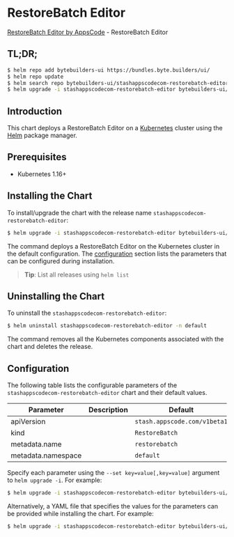 # RestoreBatch Editor

[RestoreBatch Editor by AppsCode](https://byte.builders) - RestoreBatch Editor

## TL;DR;

```bash
$ helm repo add bytebuilders-ui https://bundles.byte.builders/ui/
$ helm repo update
$ helm search repo bytebuilders-ui/stashappscodecom-restorebatch-editor --version=v0.4.5
$ helm upgrade -i stashappscodecom-restorebatch-editor bytebuilders-ui/stashappscodecom-restorebatch-editor -n default --create-namespace --version=v0.4.5
```

## Introduction

This chart deploys a RestoreBatch Editor on a [Kubernetes](http://kubernetes.io) cluster using the [Helm](https://helm.sh) package manager.

## Prerequisites

- Kubernetes 1.16+

## Installing the Chart

To install/upgrade the chart with the release name `stashappscodecom-restorebatch-editor`:

```bash
$ helm upgrade -i stashappscodecom-restorebatch-editor bytebuilders-ui/stashappscodecom-restorebatch-editor -n default --create-namespace --version=v0.4.5
```

The command deploys a RestoreBatch Editor on the Kubernetes cluster in the default configuration. The [configuration](#configuration) section lists the parameters that can be configured during installation.

> **Tip**: List all releases using `helm list`

## Uninstalling the Chart

To uninstall the `stashappscodecom-restorebatch-editor`:

```bash
$ helm uninstall stashappscodecom-restorebatch-editor -n default
```

The command removes all the Kubernetes components associated with the chart and deletes the release.

## Configuration

The following table lists the configurable parameters of the `stashappscodecom-restorebatch-editor` chart and their default values.

|     Parameter      | Description |                 Default                 |
|--------------------|-------------|-----------------------------------------|
| apiVersion         |             | <code>stash.appscode.com/v1beta1</code> |
| kind               |             | <code>RestoreBatch</code>               |
| metadata.name      |             | <code>restorebatch</code>               |
| metadata.namespace |             | <code>default</code>                    |


Specify each parameter using the `--set key=value[,key=value]` argument to `helm upgrade -i`. For example:

```bash
$ helm upgrade -i stashappscodecom-restorebatch-editor bytebuilders-ui/stashappscodecom-restorebatch-editor -n default --create-namespace --version=v0.4.5 --set apiVersion=stash.appscode.com/v1beta1
```

Alternatively, a YAML file that specifies the values for the parameters can be provided while
installing the chart. For example:

```bash
$ helm upgrade -i stashappscodecom-restorebatch-editor bytebuilders-ui/stashappscodecom-restorebatch-editor -n default --create-namespace --version=v0.4.5 --values values.yaml
```

